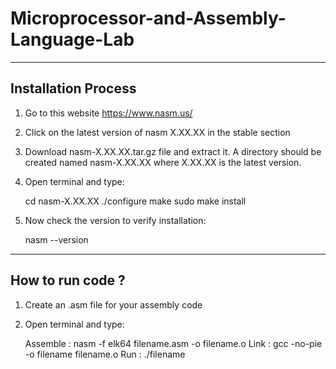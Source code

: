 # Microprocessor-and-Assembly-Language-Lab

--------------------------------
Installation Process
--------------------------------
1. Go to this website https://www.nasm.us/
2. Click on the latest version of nasm X.XX.XX in the stable section
3. Download nasm-X.XX.XX.tar.gz file and extract it. A directory should be created named nasm-X.XX.XX where X.XX.XX is the latest version.
4. Open terminal and type:

    cd nasm-X.XX.XX
    ./configure
    make
    sudo make install
   

5. Now check the version to verify installation:
   
    nasm --version
   


-----------------------------------
How to run code ?
-----------------------------------

1. Create an .asm file for your assembly code
2. Open terminal and type:
  
   Assemble : nasm -f elk64 filename.asm -o filename.o
   Link : gcc -no-pie -o filename filename.o
   Run : ./filename
   
